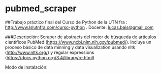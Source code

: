 ﻿# pubmed_scraper

##Trabajo práctico final del Curso de Python de la UTN fra : http://www.lslutnfra.com/curso-python .  Docente: lucas.bais@gmail.com

###Descripción: Scraper de abstracts del motor de búsqueda de artículos científicos PubMed (https://www.ncbi.nlm.nih.gov/pubmed/). Incluye un proceso básico de data minning y 
data visualization usando nltk (http://www.nltk.org/) y regular expressions (https://docs.python.org/3.4/library/re.html)

Modo de instalación:



